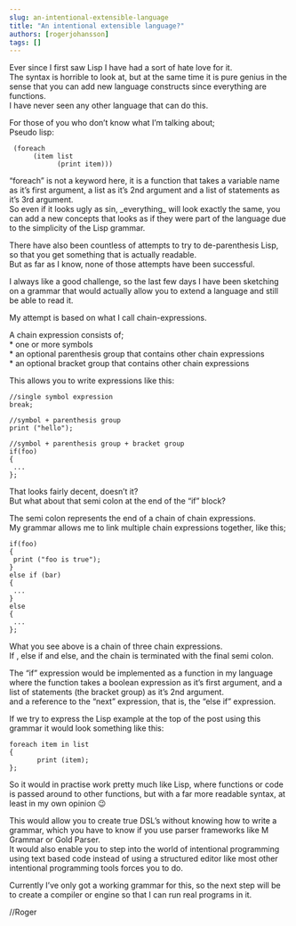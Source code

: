 ```yaml
---
slug: an-intentional-extensible-language
title: "An intentional extensible language?"
authors: [rogerjohansson]
tags: []
---
```

Ever since I first saw Lisp I have had a sort of hate love for it.  
The syntax is horrible to look at, but at the same time it is pure genius in the sense that you can add new language constructs since everything are functions.  
I have never seen any other language that can do this.

<!-- truncate -->

For those of you who don’t know what I’m talking about;  
Pseudo lisp:

```
 (foreach
      (item list
            (print item)))
```

“foreach” is not a keyword here, it is a function that takes a variable name as it’s first argument, a list as it’s 2nd argument and a list of statements as it’s 3rd argument.  
So even if it looks ugly as sin, \_everything\_ will look exactly the same, you can add a new concepts that looks as if they were part of the language due to the simplicity of the Lisp grammar.

There have also been countless of attempts to try to de-parenthesis Lisp, so that you get something that is actually readable.  
But as far as I know, none of those attempts have been successful.

I always like a good challenge, so the last few days I have been sketching on a grammar that would actually allow you to extend a language and still be able to read it.

My attempt is based on what I call chain-expressions.

A chain expression consists of;  
\* one or more symbols  
\* an optional parenthesis group that contains other chain expressions  
\* an optional bracket group that contains other chain expressions

This allows you to write expressions like this:

```
//single symbol expression
break; 

//symbol + parenthesis group 
print ("hello");  

//symbol + parenthesis group + bracket group
if(foo)
{
 ...
};
```

That looks fairly decent, doesn’t it?  
But what about that semi colon at the end of the “if” block?

The semi colon represents the end of a chain of chain expressions.  
My grammar allows me to link multiple chain expressions together, like this;

```
if(foo)
{
 print ("foo is true");
}
else if (bar)
{
 ...
}
else
{
 ...
};
```

What you see above is a chain of three chain expressions.  
If , else if and else, and the chain is terminated with the final semi colon.

The “if” expression would be implemented as a function in my language where the function takes a boolean expression as it’s first argument, and a list of statements (the bracket group) as it’s 2nd argument.  
and a reference to the “next” expression, that is, the “else if” expression.

If we try to express the Lisp example at the top of the post using this grammar it would look something like this:

```
foreach item in list
{
       print (item);
};
```

So it would in practise work pretty much like Lisp, where functions or code is passed around to other functions, but with a far more readable syntax, at least in my own opinion 😉

This would allow you to create true DSL’s without knowing how to write a grammar, which you have to know if you use parser frameworks like M Grammar or Gold Parser.  
It would also enable you to step into the world of intentional programming using text based code instead of using a structured editor like most other intentional programming tools forces you to do.

Currently I’ve only got a working grammar for this, so the next step will be to create a compiler or engine so that I can run real programs in it.

//Roger
